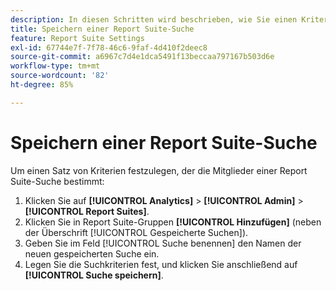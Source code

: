 ```yaml
---
description: In diesen Schritten wird beschrieben, wie Sie einen Kriteriensatz definieren, mit dem die Mitglieder einer Report Suite-Suche ermittelt werden.
title: Speichern einer Report Suite-Suche
feature: Report Suite Settings
exl-id: 67744e7f-7f78-46c6-9faf-4d410f2deec8
source-git-commit: a6967c7d4e1dca5491f13beccaa797167b503d6e
workflow-type: tm+mt
source-wordcount: '82'
ht-degree: 85%

---
```


# Speichern einer Report Suite-Suche

Um einen Satz von Kriterien festzulegen, der die Mitglieder einer Report Suite-Suche bestimmt:

1. Klicken Sie auf **[!UICONTROL Analytics]** > **[!UICONTROL Admin]** > **[!UICONTROL Report Suites]**.
1. Klicken Sie in Report Suite-Gruppen **[!UICONTROL Hinzufügen]** (neben der Überschrift [!UICONTROL Gespeicherte Suchen]).
1. Geben Sie im Feld [!UICONTROL Suche benennen] den Namen der neuen gespeicherten Suche ein.
1. Legen Sie die Suchkriterien fest, und klicken Sie anschließend auf **[!UICONTROL Suche speichern]**.
